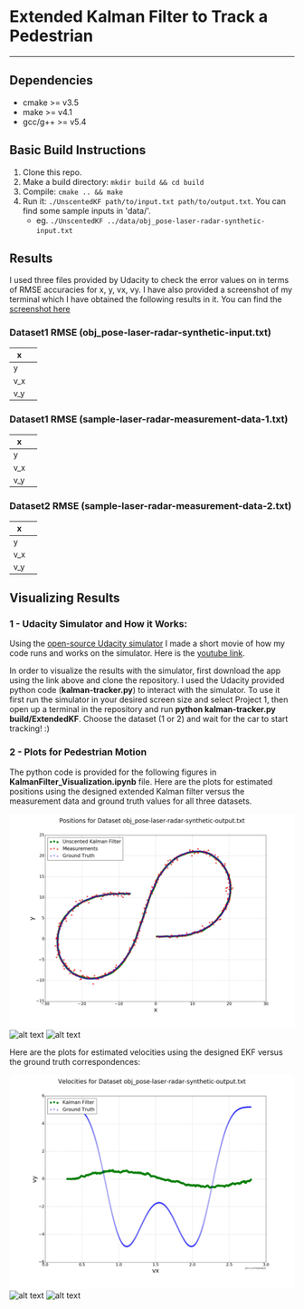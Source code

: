 # Extended Kalman Filter to Track a Pedestrian
---
[//]: # (Image References)
[image1]: ./Figures/Datasetobj_pose-laser-radar-synthetic-output.txt.jpg "Dataset1"
[image2]: ./Figures/Datasetsample-laser-radar-measurement-data-1-output.txt.jpg "Dataset2"
[image3]: ./Figures/Datasetsample-laser-radar-measurement-data-2-output.txt.jpg "Dataset3"
[image4]: ./Figures/Velocity_Datasetobj_pose-laser-radar-synthetic-output.txt.jpg "Velocity_Dataset1"
[image5]: ./Figures/Velocity_Datasetsample-laser-radar-measurement-data-1-output.txt.jpg "Velocity_Dataset2"
[image6]: ./Figures/Velocity_Datasetsample-laser-radar-measurement-data-2-output.txt.jpg "Velocity_Dataset3"

## Dependencies

* cmake >= v3.5
* make >= v4.1
* gcc/g++ >= v5.4

## Basic Build Instructions

1. Clone this repo.
2. Make a build directory: `mkdir build && cd build`
3. Compile: `cmake .. && make`
4. Run it: `./UnscentedKF path/to/input.txt path/to/output.txt`. You can find
   some sample inputs in 'data/'.
    - eg. `./UnscentedKF ../data/obj_pose-laser-radar-synthetic-input.txt`

## Results
I used three files provided by Udacity to check the error values on in terms of RMSE accuracies for x, y, vx, vy. I have also provided a screenshot of my terminal which I have obtained the following results in it. You can find the [screenshot here]()

### Dataset1 RMSE (obj_pose-laser-radar-synthetic-input.txt)
| x   |   |
|-----|-----------|
| y   |   |
| v_x |   |
| v_y |   |


### Dataset1 RMSE (sample-laser-radar-measurement-data-1.txt)
| x   |    |
|-----|-----------|
| y   |    |
| v_x |    |
| v_y |    |

### Dataset2 RMSE (sample-laser-radar-measurement-data-2.txt)
| x   | |
|-----|----------|
| y   | |
| v_x |  |
| v_y |  |

## Visualizing Results


### 1 - Udacity Simulator and How it Works:
Using the [open-source Udacity simulator](https://github.com/udacity/self-driving-car-sim/releases/) I made a short movie of how my code runs and works on the simulator. Here is the [youtube link](https://youtu.be/ZeU0wolYa1U).

In order to visualize the results with the simulator, first download the app using the link above and clone the repository. I used the Udacity provided python code (**kalman-tracker.py**) to interact with the simulator. To use it first run the simulator in your desired screen size and select Project 1, then open up a terminal in the repository and run **python kalman-tracker.py build/ExtendedKF**. Choose the dataset (1 or 2) and wait for the car to start tracking! :)


### 2 - Plots for Pedestrian Motion
The python code is provided for the following figures in **KalmanFilter_Visualization.ipynb** file.
Here are the plots for estimated positions using the designed extended Kalman filter versus the measurement data and ground truth values for all three datasets.

![alt text][image1]
![alt text][image2]
![alt text][image3]

Here are the plots for estimated velocities using the designed EKF versus the ground truth correspondences:

![alt text][image4]
![alt text][image5]
![alt text][image6]
